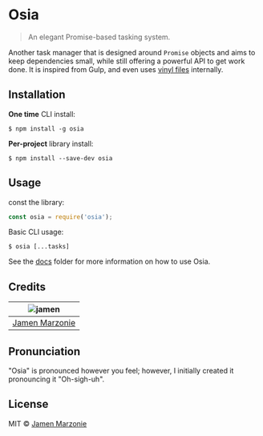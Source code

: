 # Osia
> An elegant Promise-based tasking system.

Another task manager that is designed around `Promise` objects and aims to keep dependencies small, while still offering a powerful API to get work done.  It is inspired from Gulp, and even uses [vinyl files][vinyl] internally.

## Installation
**One time** CLI install:
```shell
$ npm install -g osia
```

**Per-project** library install:
```shell
$ npm install --save-dev osia
```

## Usage
const the library:
```javascript
const osia = require('osia');
```

Basic CLI usage:
```
$ osia [...tasks]
```

See the [docs](docs) folder for more information on how to use Osia.

## Credits
| ![jamen][avatar] |
|:---:|
| [Jamen Marzonie][github] |

## Pronunciation
"Osia" is pronounced however you feel; however, I initially created it pronouncing it "Oh-sigh-uh".

## License
MIT &copy; [Jamen Marzonie][github]

[avatar]: https://avatars.githubusercontent.com/u/6251703?v=3&s=125
[github]: https://github.com/jamen
[vinyl]: https://github.com/gulpjs/vinyl
